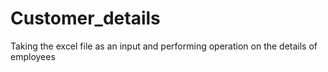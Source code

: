 # Customer_details
Taking the excel file as an input and performing operation on the details of employees 
